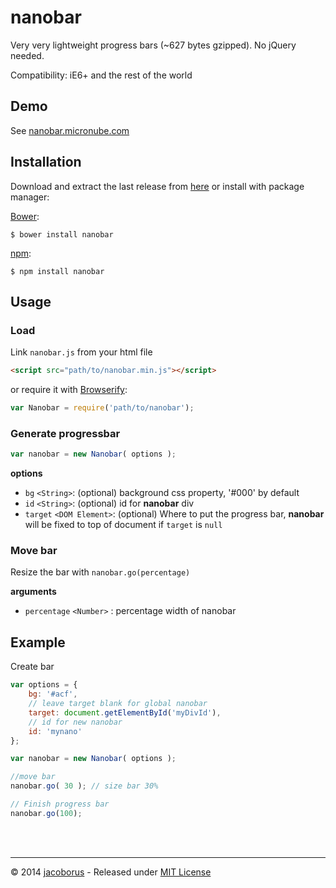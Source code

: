 nanobar
=======

Very very lightweight progress bars (~627 bytes gzipped). No jQuery needed.

Compatibility: iE6+ and the rest of the world

## Demo

See [nanobar.micronube.com](http://nanobar.micronube.com)

## Installation

Download and extract the last release from [here](https://github.com/jacoborus/nanobar/archive/master.zip) or install with package manager:

[Bower](http://bower.io/):

```
$ bower install nanobar
```

[npm](https://www.npmjs.org/package/nanobar):

```
$ npm install nanobar
```


## Usage

### Load

Link `nanobar.js` from your html file

```html
<script src="path/to/nanobar.min.js"></script>
```

or require it with [Browserify](http://browserify.org/):

```js
var Nanobar = require('path/to/nanobar');
```

### Generate progressbar

```js
var nanobar = new Nanobar( options );
```

**options**

- `bg` `<String>`: (optional) background css property, '#000' by default
- `id` `<String>`: (optional) id for **nanobar** div
- `target` `<DOM Element>`: (optional) Where to put the progress bar, **nanobar** will be fixed to top of document if `target` is `null`


### Move bar

Resize the bar with `nanobar.go(percentage)`

**arguments**

- `percentage` `<Number>` : percentage width of nanobar


## Example

Create bar

```js
var options = {
	bg: '#acf',
	// leave target blank for global nanobar
	target: document.getElementById('myDivId'),
	// id for new nanobar
	id: 'mynano'
};

var nanobar = new Nanobar( options );

//move bar
nanobar.go( 30 ); // size bar 30%

// Finish progress bar
nanobar.go(100);
```

<br><br>

---

© 2014 [jacoborus](https://github.com/jacoborus) - Released under [MIT License](https://raw.github.com/jacoborus/nanobar/master/LICENSE)
